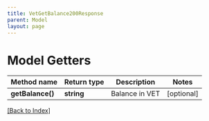 ```yaml
---
title: VetGetBalance200Response
parent: Model
layout: page
---
```


# Model Getters

Method name | Return type | Description | Notes
------------ | ------------- | ------------- | -------------
**getBalance()** | **string** | Balance in VET | [optional]

[[Back to Index]](../index.md)
